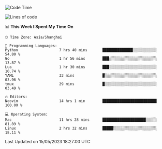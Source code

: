 <!--START_SECTION:waka-->
![Code Time](http://img.shields.io/badge/Code%20Time-1%2C365%20hrs%2018%20mins-blue)

![Lines of code](https://img.shields.io/badge/From%20Hello%20World%20I%27ve%20Written-260.9%20thousand%20lines%20of%20code-blue)

📊 **This Week I Spent My Time On** 

```text
🕑︎ Time Zone: Asia/Shanghai

💬 Programming Languages: 
Python                   7 hrs 40 mins       ██████████████░░░░░░░░░░░   54.80 % 
Go                       1 hr 56 mins        ███░░░░░░░░░░░░░░░░░░░░░░   13.87 % 
Lua                      1 hr 30 mins        ███░░░░░░░░░░░░░░░░░░░░░░   10.74 % 
YAML                     33 mins             █░░░░░░░░░░░░░░░░░░░░░░░░   03.96 % 
tmux                     29 mins             █░░░░░░░░░░░░░░░░░░░░░░░░   03.49 % 

🔥 Editors: 
Neovim                   14 hrs 1 min        █████████████████████████   100.00 % 

💻 Operating System: 
Mac                      11 hrs 28 mins      ████████████████████░░░░░   81.89 % 
Linux                    2 hrs 32 mins       █████░░░░░░░░░░░░░░░░░░░░   18.11 % 
```


 Last Updated on 15/05/2023 18:27:00 UTC
<!--END_SECTION:waka-->
